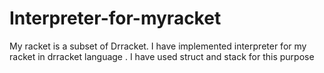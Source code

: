 # Interpreter-for-myracket
My racket is a subset of Drracket. I have implemented interpreter for my racket in drracket language .
I have used struct and stack for this purpose
